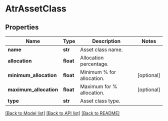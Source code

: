 # AtrAssetClass

## Properties
Name | Type | Description | Notes
------------ | ------------- | ------------- | -------------
**name** | **str** | Asset class name. | 
**allocation** | **float** | Allocation percentage. | 
**minimum_allocation** | **float** | Minimum % for allocation. | [optional] 
**maximum_allocation** | **float** | Maximum for % allocation. | [optional] 
**type** | **str** | Asset class type. | 

[[Back to Model list]](../README.md#documentation-for-models) [[Back to API list]](../README.md#documentation-for-api-endpoints) [[Back to README]](../README.md)

